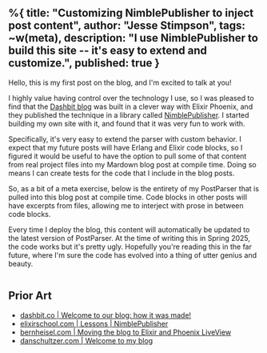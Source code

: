 %{
  title: "Customizing NimblePublisher to inject post content",
  author: "Jesse Stimpson",
  tags: ~w(meta),
  description: "I use NimblePublisher to build this site -- it's easy to extend and customize.",
  published: true
}
---

Hello, this is my first post on the blog, and I'm excited to talk at you!

I highly value having control over the technology I use, so I was pleased to find that the [Dashbit blog](https://dashbit.co/blog/welcome-to-our-blog-how-it-was-made) was built in a clever way with Elixir Phoenix, and they published the technique in a library called [NimblePublisher](https://github.com/dashbitco/nimble_publisher). I started building my own site with it, and found that it was very fun to work with.

Specifically, it's very easy to extend the parser with custom behavior. I expect that my future posts will have Erlang and Elixir code blocks, so I figured it would be useful to have the option to pull some of that content from real project files into my Mardown blog post at compile time. Doing so means I can create tests for the code that I include in the blog posts.

So, as a bit of a meta exercise, below is the entirety of my PostParser that is pulled into this blog post at compile time. Code blocks in other posts will have excerpts from files, allowing me to interject with prose in between code blocks.

Every time I deploy the blog, this content will automatically be updated to the latest version of PostParser. At the time of writing this in Spring 2025, the code works but it's pretty ugly. Hopefully you're reading this in the far future, where I'm sure the code has evolved into a thing of utter genius and beauty.

```elixir-%{:file=>"lib/stimpson/blog/post_parser.ex"}
```

## Prior Art

- [dashbit.co | Welcome to our blog: how it was made!](https://dashbit.co/blog/welcome-to-our-blog-how-it-was-made)
- [elixirschool.com | Lessons | NimblePublisher](https://elixirschool.com/en/lessons/misc/nimble_publisher)
- [bernheisel.com | Moving the blog to Elixir and Phoenix LiveView](https://bernheisel.com/blog/moving-blog)
- [danschultzer.com | Welcome to my blog](https://danschultzer.com/posts/welcome-to-my-blog)
